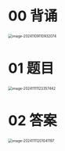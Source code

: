 # 00 背诵

<img src="https://cvp.oss-cn-shanghai.aliyuncs.com/202411091109223.png" alt="image-20241109110932074" style="zoom:50%;" />



# 01 题目

<img src="https://cvp.oss-cn-shanghai.aliyuncs.com/202411111233480.png" alt="image-20241111123357442" style="zoom: 50%;" />



# 02 答案

<img src="C:\Users\Administrator\AppData\Roaming\Typora\typora-user-images\image-20241111201041197.png" alt="image-20241111201041197" style="zoom:50%;" />
